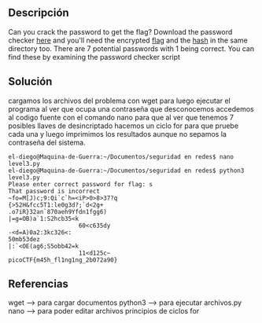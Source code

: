 ## Descripción
Can you crack the password to get the flag? Download the password checker [here](https://artifacts.picoctf.net/c/16/level3.py) and you'll need the encrypted [flag](https://artifacts.picoctf.net/c/16/level3.flag.txt.enc) and the [hash](https://artifacts.picoctf.net/c/16/level3.hash.bin) in the same directory too. There are 7 potential passwords with 1 being correct. You can find these by examining the password checker script
## Solución
cargamos los archivos del problema con wget para luego ejecutar el programa al ver que ocupa una contraseña que desconocemos accedemos al codigo fuente con el comando nano para que al ver que tenemos 7 posibles llaves de desincriptado hacemos un ciclo for para que pruebe cada una y luego imprimimos los resultados aunque no sepamos la contraseña del sistema.

```
el-diego@Maquina-de-Guerra:~/Documentos/seguridad en redes$ nano level3.py
el-diego@Maquina-de-Guerra:~/Documentos/seguridad en redes$ python3 level3.py
Please enter correct password for flag: s
That password is incorrect
~fo=M[J)c;9:Qi`c`h=<iP>0>8>37?q
{>52H&fcc5T1:le0g3d?;`d<2g+
.o7iR}32an`870aeh9Yfdn1fgg6)
|=g=OB)a`1:S2hcb35<k
                    60<c635dy
-<d=A)0a2:3kc326<:
50mb53dez
|:`<OE(ag6;S5obb42=k
                    11<d125c~
picoCTF{m45h_fl1ng1ng_2b072a90}

```

## Referencias
wget --> para cargar documentos
python3 --> para ejecutar archivos.py
nano --> para poder editar archivos
principios de ciclos for